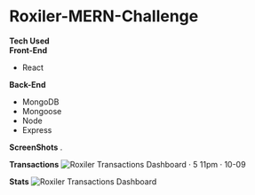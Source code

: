 # Roxiler-MERN-Challenge   

**Tech Used**    
  **Front-End**    
-   React   

**Back-End**
-   MongoDB
-   Mongoose
-   Node
-   Express   

**ScreenShots** .

  **Transactions** 
  ![Roxiler Transactions Dashboard · 5 11pm · 10-09](https://github.com/user-attachments/assets/115996ea-2971-4cd4-928c-032f8b796349)

  **Stats**
  ![Roxiler Transactions Dashboard](https://github.com/user-attachments/assets/fb541ba7-3917-40fc-a701-a6485d738adc)
